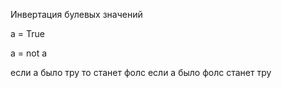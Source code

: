 Инвертация булевых значений

a = True

a = not a

если а было тру то станет фолс если а было фолс станет тру